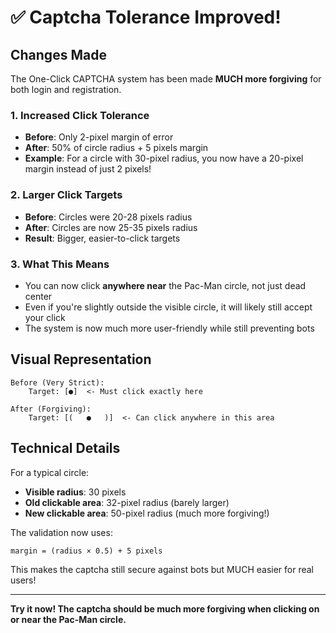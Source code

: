 # ✅ Captcha Tolerance Improved!

## Changes Made

The One-Click CAPTCHA system has been made **MUCH more forgiving** for both login and registration.

### 1. **Increased Click Tolerance**
- **Before**: Only 2-pixel margin of error
- **After**: 50% of circle radius + 5 pixels margin
- **Example**: For a circle with 30-pixel radius, you now have a 20-pixel margin instead of just 2 pixels!

### 2. **Larger Click Targets**
- **Before**: Circles were 20-28 pixels radius
- **After**: Circles are now 25-35 pixels radius
- **Result**: Bigger, easier-to-click targets

### 3. **What This Means**
- You can now click **anywhere near** the Pac-Man circle, not just dead center
- Even if you're slightly outside the visible circle, it will likely still accept your click
- The system is now much more user-friendly while still preventing bots

## Visual Representation

```
Before (Very Strict):
    Target: [●]  <- Must click exactly here
    
After (Forgiving):
    Target: [(   ●   )]  <- Can click anywhere in this area
```

## Technical Details

For a typical circle:
- **Visible radius**: 30 pixels
- **Old clickable area**: 32-pixel radius (barely larger)
- **New clickable area**: 50-pixel radius (much more forgiving!)

The validation now uses:
```
margin = (radius × 0.5) + 5 pixels
```

This makes the captcha still secure against bots but MUCH easier for real users!

---

**Try it now! The captcha should be much more forgiving when clicking on or near the Pac-Man circle.**